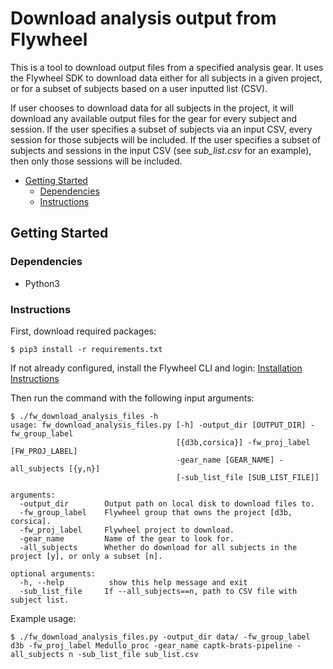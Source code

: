 # Download analysis output from Flywheel

This is a tool to download output files from a specified analysis gear. It uses the Flywheel SDK to download data either for all subjects in a given project, or for a subset of subjects based on a user inputted list (CSV).

If user chooses to download data for all subjects in the project, it will download any available output files for the gear for every subject and session. If the user specifies a subset of subjects via an input CSV, every session for those subjects will be included. If the user specifies a subset of subjects and sessions in the input CSV (see *sub_list.csv* for an example), then only those sessions will be included.

- [Getting Started](#getting-started)
  - [Dependencies](#dependencies)
  - [Instructions](#instructions)

## Getting Started

### Dependencies

- Python3

### Instructions

First, download required packages:

```console
$ pip3 install -r requirements.txt
```

If not already configured, install the Flywheel CLI and login: [Installation Instructions](https://docs.flywheel.io/hc/en-us/articles/360008162214-Installing-the-Command-Line-Interface-CLI-)

Then run the command with the following input arguments:

```console
$ ./fw_download_analysis_files -h
usage: fw_download_analysis_files.py [-h] -output_dir [OUTPUT_DIR] -fw_group_label
                                     [{d3b,corsica}] -fw_proj_label [FW_PROJ_LABEL]
                                     -gear_name [GEAR_NAME] -all_subjects [{y,n}]
                                     [-sub_list_file [SUB_LIST_FILE]]

arguments:
  -output_dir        Output path on local disk to download files to.
  -fw_group_label    Flywheel group that owns the project [d3b, corsica].
  -fw_proj_label     Flywheel project to download.
  -gear_name         Name of the gear to look for.
  -all_subjects      Whether do download for all subjects in the project [y], or only a subset [n].

optional arguments:
  -h, --help          show this help message and exit
  -sub_list_file     If --all_subjects==n, path to CSV file with subject list.

```

Example usage:

```console
$ ./fw_download_analysis_files.py -output_dir data/ -fw_group_label d3b -fw_proj_label Medullo_proc -gear_name captk-brats-pipeline -all_subjects n -sub_list_file sub_list.csv
```

